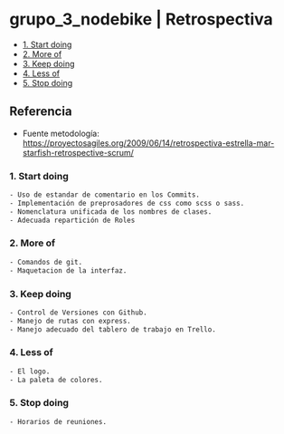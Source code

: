 # grupo_3_nodebike | Retrospectiva
   - [1. Start doing](#1-start-doing)
   - [2. More of](#2-more-of)
   - [3. Keep doing](#3-keep-doing)
   - [4. Less of](#4-less-of)
   - [5. Stop doing](#5-stop-doing)
  
 ## Referencia

- Fuente metodología: https://proyectosagiles.org/2009/06/14/retrospectiva-estrella-mar-starfish-retrospective-scrum/

 ### 1. Start doing

```html
- Uso de estandar de comentario en los Commits.
- Implementación de preprosadores de css como scss o sass.
- Nomenclatura unificada de los nombres de clases.
- Adecuada repartición de Roles
```

 
 ### 2. More of

```html
- Comandos de git.
- Maquetacion de la interfaz.
```

 ### 3. Keep doing

```html
- Control de Versiones con Github.
- Manejo de rutas con express.
- Manejo adecuado del tablero de trabajo en Trello.
```
 
 ### 4. Less of

```html
- El logo.
- La paleta de colores.
```


 
 ### 5. Stop doing

```html
- Horarios de reuniones.
```
